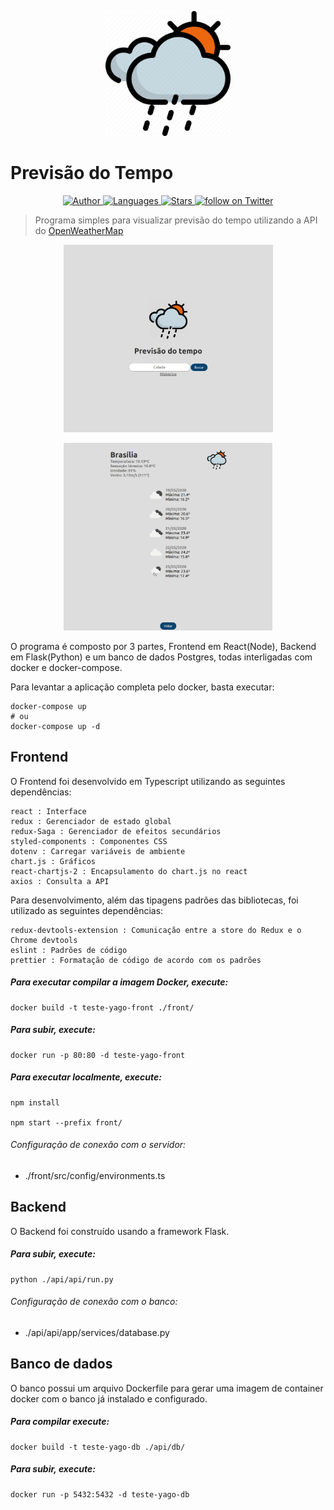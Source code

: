 <p align="center">
   <img src="front/src/assets/imgs/logo.png" width="200"/>
</p>

# Previsão do Tempo

<p align="center">
    <a href="https://github.com/yagoernandes">
        <img src="https://img.shields.io/badge/Author-YagoErnandes-brightgreen" alt="Author" />
    </a>
    <a href="#">
        <img src="https://img.shields.io/github/languages/count/YagoErnandes/teste-linx?color=brightgreen" alt="Languages" />
    </a>
    <a href="https://github.com/yagoernandes/teste-linx/stargazers">
        <img src="https://img.shields.io/github/stars/YagoErnandes/teste-linx?color=brightgreen" alt="Stars" />
    </a>
    <a href="https://twitter.com/intent/follow?screen_name=yagoernandes">
        <img src="https://img.shields.io/twitter/follow/yagoernandes?style=social&logo=twitter"
            alt="follow on Twitter"></a>
</p>

> Programa simples para visualizar previsão do tempo utilizando a API do [OpenWeatherMap](https://openweathermap.org/)

<p align="center"><img src=".github/home.png" height="300" width="auto"/></p>
<p align="center"><img src=".github/search.png" height="300" width="auto"/></p>

O programa é composto por 3 partes, Frontend em React(Node), Backend em Flask(Python) e um banco de dados Postgres, todas interligadas com docker e docker-compose.

Para levantar a aplicação completa pelo docker, basta executar:

```shell
docker-compose up
# ou
docker-compose up -d
```

## Frontend

O Frontend foi desenvolvido em Typescript utilizando as seguintes dependências:

```
react : Interface
redux : Gerenciador de estado global
redux-Saga : Gerenciador de efeitos secundários
styled-components : Componentes CSS
dotenv : Carregar variáveis de ambiente
chart.js : Gráficos
react-chartjs-2 : Encapsulamento do chart.js no react
axios : Consulta a API
```

Para desenvolvimento, além das tipagens padrões das bibliotecas, foi utilizado as seguintes dependências:

```
redux-devtools-extension : Comunicação entre a store do Redux e o Chrome devtools
eslint : Padrões de código
prettier : Formatação de código de acordo com os padrões
```

##### Para executar compilar a imagem Docker, execute:

```shell
docker build -t teste-yago-front ./front/
```

##### Para subir, execute:

```shell
docker run -p 80:80 -d teste-yago-front
```

##### Para executar localmente, execute:

```shell
npm install

npm start --prefix front/
```

###### Configuração de conexão com o servidor:

- ./front/src/config/environments.ts

## Backend

O Backend foi construído usando a framework Flask.

##### Para subir, execute:

```shell
python ./api/api/run.py
```

###### Configuração de conexão com o banco:

- ./api/api/app/services/database.py

## Banco de dados

O banco possui um arquivo Dockerfile para gerar uma imagem de container docker com o banco já instalado e configurado.

##### Para compilar execute:

```shell
docker build -t teste-yago-db ./api/db/
```

##### Para subir, execute:

```shell
docker run -p 5432:5432 -d teste-yago-db
```
